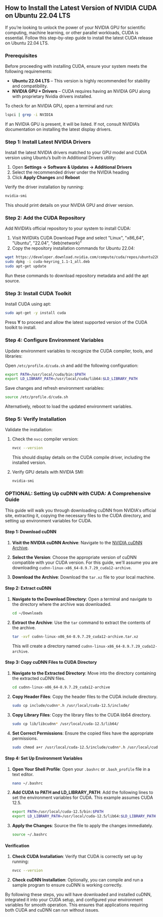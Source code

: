 ## How to Install the Latest Version of NVIDIA CUDA on Ubuntu 22.04 LTS

If you’re looking to unlock the power of your NVIDIA GPU for scientific computing, machine learning, or other parallel workloads, CUDA is essential. Follow this step-by-step guide to install the latest CUDA release on Ubuntu 22.04 LTS.

### Prerequisites

Before proceeding with installing CUDA, ensure your system meets the following requirements:

- **Ubuntu 22.04 LTS** – This version is highly recommended for stability and compatibility.
- **NVIDIA GPU + Drivers** – CUDA requires having an NVIDIA GPU along with proprietary Nvidia drivers installed.

To check for an NVIDIA GPU, open a terminal and run:
```bash
lspci | grep -i NVIDIA
```
If an NVIDIA GPU is present, it will be listed. If not, consult NVIDIA’s documentation on installing the latest display drivers.

### Step 1: Install Latest NVIDIA Drivers

Install the latest NVIDIA drivers matched to your GPU model and CUDA version using Ubuntu’s built-in Additional Drivers utility:

1. Open **Settings -> Software & Updates -> Additional Drivers**
2. Select the recommended driver under the NVIDIA heading
3. Click **Apply Changes** and **Reboot**

Verify the driver installation by running:
```bash
nvidia-smi
```
This should print details on your NVIDIA GPU and driver version.

### Step 2: Add the CUDA Repository

Add NVIDIA’s official repository to your system to install CUDA:

1. Visit NVIDIA’s CUDA Download Page and select "Linux", "x86_64", "Ubuntu", "22.04", "deb(network)"
2. Copy the repository installation commands for Ubuntu 22.04:
```bash
wget https://developer.download.nvidia.com/compute/cuda/repos/ubuntu2204/x86_64/cuda-keyring_1.1-1_all.deb
sudo dpkg -i cuda-keyring_1.1-1_all.deb
sudo apt-get update
```
Run these commands to download repository metadata and add the apt source.

### Step 3: Install CUDA Toolkit

Install CUDA using apt:
```bash
sudo apt-get -y install cuda
```
Press **Y** to proceed and allow the latest supported version of the CUDA toolkit to install.

### Step 4: Configure Environment Variables

Update environment variables to recognize the CUDA compiler, tools, and libraries:

Open `/etc/profile.d/cuda.sh` and add the following configuration:
```bash
export PATH=/usr/local/cuda/bin:$PATH
export LD_LIBRARY_PATH=/usr/local/cuda/lib64:$LD_LIBRARY_PATH
```
Save changes and refresh environment variables:
```bash
source /etc/profile.d/cuda.sh
```
Alternatively, reboot to load the updated environment variables.

### Step 5: Verify Installation

Validate the installation:

1. Check the `nvcc` compiler version:
   ```bash
   nvcc --version
   ```
   This should display details on the CUDA compile driver, including the installed version.

2. Verify GPU details with NVIDIA SMI:
   ```bash
   nvidia-smi
   ```

### OPTIONAL: Setting Up cuDNN with CUDA: A Comprehensive Guide

This guide will walk you through downloading cuDNN from NVIDIA's official site, extracting it, copying the necessary files to the CUDA directory, and setting up environment variables for CUDA.

#### Step 1: Download cuDNN

1. **Visit the NVIDIA cuDNN Archive**: 
   Navigate to the [NVIDIA cuDNN Archive](https://developer.nvidia.com/rdp/cudnn-archive).

2. **Select the Version**: 
   Choose the appropriate version of cuDNN compatible with your CUDA version. For this guide, we'll assume you are downloading `cudnn-linux-x86_64-8.9.7.29_cuda12-archive`.

3. **Download the Archive**: 
   Download the `tar.xz` file to your local machine.

#### Step 2: Extract cuDNN

1. **Navigate to the Download Directory**: 
   Open a terminal and navigate to the directory where the archive was downloaded.

   ```bash
   cd ~/Downloads
   ```

2. **Extract the Archive**: 
   Use the `tar` command to extract the contents of the archive.

   ```bash
   tar -xvf cudnn-linux-x86_64-8.9.7.29_cuda12-archive.tar.xz
   ```

   This will create a directory named `cudnn-linux-x86_64-8.9.7.29_cuda12-archive`.

#### Step 3: Copy cuDNN Files to CUDA Directory

1. **Navigate to the Extracted Directory**: 
   Move into the directory containing the extracted cuDNN files.

   ```bash
   cd cudnn-linux-x86_64-8.9.7.29_cuda12-archive
   ```

2. **Copy Header Files**: 
   Copy the header files to the CUDA include directory.

   ```bash
   sudo cp include/cudnn*.h /usr/local/cuda-12.5/include/
   ```

3. **Copy Library Files**: 
   Copy the library files to the CUDA lib64 directory.

   ```bash
   sudo cp lib/libcudnn* /usr/local/cuda-12.5/lib64/
   ```

4. **Set Correct Permissions**: 
   Ensure the copied files have the appropriate permissions.

   ```bash
   sudo chmod a+r /usr/local/cuda-12.5/include/cudnn*.h /usr/local/cuda-12.5/lib64/libcudnn*
   ```

#### Step 4: Set Up Environment Variables

1. **Open Your Shell Profile**: 
   Open your `.bashrc` or `.bash_profile` file in a text editor.

   ```bash
   nano ~/.bashrc
   ```

2. **Add CUDA to PATH and LD_LIBRARY_PATH**: 
   Add the following lines to set the environment variables for CUDA. This example assumes CUDA 12.5.

   ```bash
   export PATH=/usr/local/cuda-12.5/bin:$PATH
   export LD_LIBRARY_PATH=/usr/local/cuda-12.5/lib64:$LD_LIBRARY_PATH
   ```

3. **Apply the Changes**: 
   Source the file to apply the changes immediately.

   ```bash
   source ~/.bashrc
   ```

#### Verification

1. **Check CUDA Installation**: 
   Verify that CUDA is correctly set up by running:

   ```bash
   nvcc --version
   ```

2. **Check cuDNN Installation**: 
   Optionally, you can compile and run a sample program to ensure cuDNN is working correctly.

By following these steps, you will have downloaded and installed cuDNN, integrated it into your CUDA setup, and configured your environment variables for smooth operation. This ensures that applications requiring both CUDA and cuDNN can run without issues.